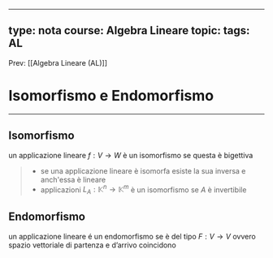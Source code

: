 
---
type: nota
course: Algebra Lineare
topic: 
tags: AL
---

Prev: [[Algebra Lineare (AL)]]

# Isomorfismo e Endomorfismo
---

## Isomorfismo

un applicazione lineare $f:V \rightarrow W$ è un isomorfismo se questa è bigettiva


>- se una applicazione lineare è isomorfa esiste la sua inversa e anch'essa è lineare
> - applicazioni $L_A : \mathbb{K}^n \rightarrow \mathbb{K}^m$ è un isomorfismo se $A$  è invertibile






## Endomorfismo

un applicazione lineare é un endomorfismo se è del tipo $F:V \rightarrow V$ ovvero spazio vettoriale di partenza e d’arrivo coincidono
